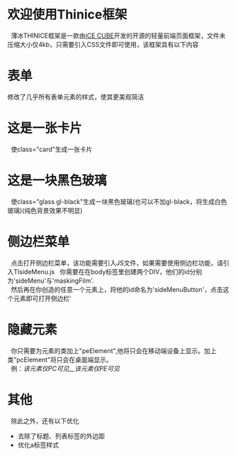 # 欢迎使用Thinice框架

  薄冰THINICE框架是一款由[iCE CUBE](https://iceweb.top)开发的开源的轻量前端页面框架，文件未压缩大小仅4kb，只需要引入CSS文件即可使用，该框架具有以下内容

# 表单
  修改了几乎所有表单元素的样式，使其更美观简洁
# 这是一张卡片
  使class="card"生成一张卡片
# 这是一块黑色玻璃
  使class="glass gl-black"生成一块黑色玻璃\(也可以不加gl-black，将生成白色玻璃\)\(纯色背景效果不明显\)
# 侧边栏菜单
  点击打开侧边栏菜单，该功能需要引入JS文件，如果需要使用侧边栏功能，请引入TIsideMenu.js
  你需要在在body标签里创建两个DIV，他们的id分别为'sideMenu'与'maskingFilm'.  
  然后再在你创造的任意一个元素上，将他的id命名为'sideMenuButton'，点击这个元素即可打开侧边栏'
# 隐藏元素
  你只需要为元素的类加上"peElement",他将只会在移动端设备上显示。加上类"pcElement"将只会在桌面端显示。  
  例：_该元素仅PC可见__该元素仅PE可见_
# 其他

  除此之外，还有以下优化

* 去除了标题、列表标签的外边距
* 优化a标签样式
